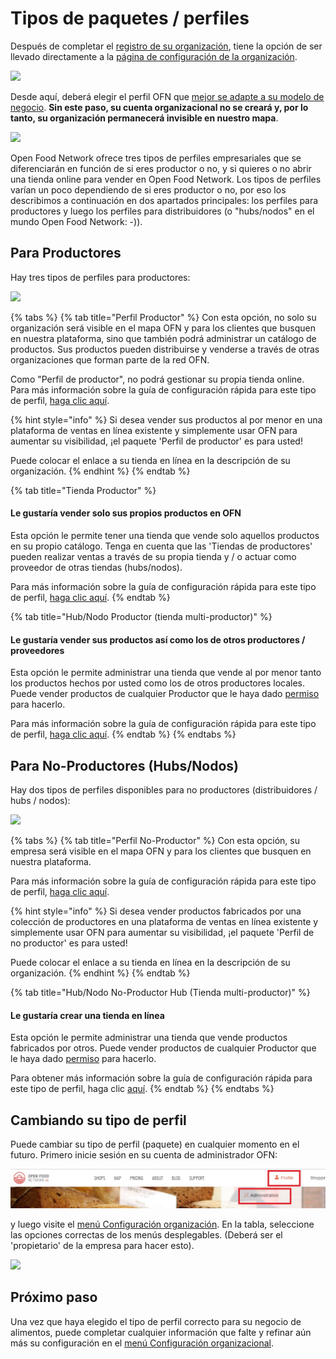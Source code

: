 # Tipos de paquetes / perfiles

Después de completar el [registro de su organización](../register-and-create-your-profile.md#cree-su-primera-cuenta-organizacional), tiene la opción de ser llevado directamente a la [página de configuración de la organización](enterprise-settings.md).

![](../../.gitbook/assets/newregister.jpg)

Desde aquí, deberá elegir el perfil OFN que [mejor se adapte a su modelo de negocio](../../quick-start-guides/). **Sin este paso, su cuenta organizacional no se creará y, por lo tanto, su organización permanecerá invisible en nuestro mapa**.

![](../../.gitbook/assets/newchoose.jpg)

Open Food Network ofrece tres tipos de perfiles empresariales que se diferenciarán en función de si eres productor o no, y si quieres o no abrir una tienda online para vender en Open Food Network. Los tipos de perfiles varían un poco dependiendo de si eres productor o no, por eso los describimos a continuación en dos apartados principales: los perfiles para productores y luego los perfiles para distribuidores \(o "hubs/nodos" en el mundo Open Food Network: -\)\).

## Para Productores

Hay tres tipos de perfiles para productores:

![](../../.gitbook/assets/prod_choosenew.jpg)

{% tabs %}
{% tab title="Perfil Productor" %}
Con esta opción, no solo su organización será visible en el mapa OFN y para los clientes que busquen en nuestra plataforma, sino que también podrá administrar un catálogo de productos. Sus productos pueden distribuirse y venderse a través de otras organizaciones que forman parte de la red OFN.

Como "Perfil de productor", no podrá gestionar su propia tienda online. Para más información sobre la guía de configuración rápida para este tipo de perfil, [haga clic aquí](../../quick-start-guides/).

{% hint style="info" %}
Si desea vender sus productos al por menor en una plataforma de ventas en línea existente y simplemente usar OFN para aumentar su visibilidad, ¡el paquete 'Perfil de productor' es para usted!

Puede colocar el enlace a su tienda en línea en la descripción de su organización.
{% endhint %}
{% endtab %}

{% tab title="Tienda Productor" %}
#### Le gustaría vender solo sus propios productos en OFN

Esta opción le permite tener una tienda que vende solo aquellos productos en su propio catálogo. Tenga en cuenta que las 'Tiendas de productores' pueden realizar ventas a través de su propia tienda y / o actuar como proveedor de otras tiendas \(hubs/nodos\). 

Para más información sobre la guía de configuración rápida para este tipo de perfil, [haga clic aquí](../../quick-start-guides/).
{% endtab %}

{% tab title="Hub/Nodo Productor \(tienda multi-productor\)" %}
#### Le gustaría vender sus productos así como los de otros productores / proveedores

Esta opción le permite administrar una tienda que vende al por menor tanto los productos hechos por usted como los de otros productores locales. Puede vender productos de cualquier Productor que le haya dado [permiso](enterprise-to-enterprise-permissions-e2es.md) para hacerlo.  

Para más información sobre la guía de configuración rápida para este tipo de perfil, [haga clic aquí](../../quick-start-guides/).
{% endtab %}
{% endtabs %}

## Para No-Productores \(Hubs/Nodos\)

Hay dos tipos de perfiles disponibles para no productores \(distribuidores / hubs / nodos\):

![](../../.gitbook/assets/nonprod_new.jpg)

{% tabs %}
{% tab title="Perfil No-Productor" %}
Con esta opción, su empresa será visible en el mapa OFN y para los clientes que busquen en nuestra plataforma. 

Para más información sobre la guía de configuración rápida para este tipo de perfil, [haga clic aquí](../../quick-start-guides/).

{% hint style="info" %}
Si desea vender productos fabricados por una colección de productores en una plataforma de ventas en línea existente y simplemente usar OFN para aumentar su visibilidad, ¡el paquete 'Perfil de no productor' es para usted!

Puede colocar el enlace a su tienda en línea en la descripción de su organización. 
{% endhint %}
{% endtab %}

{% tab title="Hub/Nodo No-Productor Hub \(Tienda multi-productor\)" %}
#### Le gustaría crear una tienda en línea

Esta opción le permite administrar una tienda que vende productos fabricados por otros. Puede vender productos de cualquier Productor que le haya dado [permiso](enterprise-to-enterprise-permissions-e2es.md) para hacerlo.

  Para obtener más información sobre la guía de configuración rápida para este tipo de perfil, haga clic [aquí](../../#greater-than-guias-de-configuracion-rapida-hechas-para-su-empresa).
{% endtab %}
{% endtabs %}

## Cambiando su tipo de perfil

Puede cambiar su tipo de perfil \(paquete\) en cualquier momento en el futuro. Primero inicie sesión en su cuenta de administrador OFN: 

![](../../.gitbook/assets/access1%20%282%29%20%282%29%20%281%29.jpg)

y luego visite el [menú Configuración organización](enterprise-settings.md). En la tabla, seleccione las opciones correctas de los menús desplegables. \(Deberá ser el 'propietario' de la empresa para hacer esto\).

![](../../.gitbook/assets/change-package.png)

## Próximo paso

Una vez que haya elegido el tipo de perfil correcto para su negocio de alimentos, puede completar cualquier información que falte y refinar aún más su configuración en el [menú Configuración organizacional](enterprise-settings.md). 

